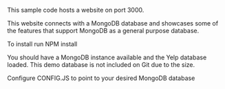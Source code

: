 This sample code hosts a website on port 3000. 

This website connects with a MongoDB database and showcases some of the features that support MongoDB as a general purpose database. 

To install run NPM install

You should have a MongoDB instance available and the Yelp database loaded.  This demo database is not included on Git due to the size.

Configure CONFIG.JS to point to your desired MongoDB database
